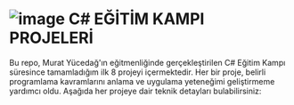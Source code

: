 # ![image](https://github.com/user-attachments/assets/e47828a8-6d4a-4bbb-a531-f0df101e3b45) C# EĞİTİM KAMPI PROJELERİ 

Bu repo, Murat Yücedağ'ın eğitmenliğinde gerçekleştirilen C# Eğitim Kampı süresince tamamladığım ilk 8 projeyi içermektedir. Her bir proje, belirli programlama kavramlarını anlama ve uygulama yeteneğimi geliştirmeme yardımcı oldu. Aşağıda her projeye dair teknik detayları bulabilirsiniz:      
      
